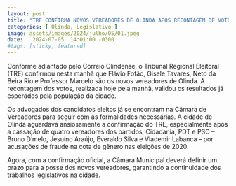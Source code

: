 ```yaml
---
layout: post
title: "TRE CONFIRMA NOVOS VEREADORES DE OLINDA APÓS RECONTAGEM DE VOTOS"
categories: [ Olinda, Legislativo ]
image: assets/images/2024/julho/05/01.jpeg
date:   2024-07-05  14:01:00 -0300
#tags: [sticky, featured]
---
```

Conforme adiantado pelo Correio Olindense, o Tribunal Regional Eleitoral (TRE) confirmou nesta manhã que Flávio Fofão, Gisele Tavares, Neto da Beira Rio e Professor Marcelo são os novos vereadores de Olinda. A recontagem dos votos, realizada hoje pela manhã, validou os resultados já esperados pela população da cidade. 

Os advogados dos candidatos eleitos já se encontram na Câmara de Vereadores para seguir com as formalidades necessárias. A cidade de Olinda aguardava ansiosamente a confirmação do TRE, especialmente após a cassação de quatro vereadores dos partidos, Cidadania, PDT e PSC – Bruno D’melo, Jesuíno Araújo, Everaldo Silva e Vlademir Labanca – por acusações de fraude na cota de gênero nas eleições de 2020.

Agora, com a confirmação oficial, a Câmara Municipal deverá definir um prazo para a posse dos novos vereadores, garantindo a continuidade dos trabalhos legislativos na cidade.